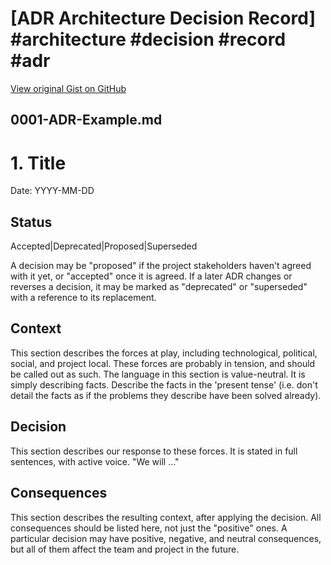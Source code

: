 # [ADR Architecture Decision Record] #architecture #decision #record #adr

[View original Gist on GitHub](https://gist.github.com/Integralist/94474b1d73deeb832f1f22f080f50c8a)

## 0001-ADR-Example.md

# 1. Title

Date: YYYY-MM-DD

## Status

Accepted|Deprecated|Proposed|Superseded

A decision may be "proposed" if the project stakeholders haven't agreed with it yet, or "accepted" once it is agreed. If a later ADR changes or reverses a decision, it may be marked as "deprecated" or "superseded" with a reference to its replacement. 

## Context

This section describes the forces at play, including technological, political, social, and project local. These forces are probably in tension, and should be called out as such. The language in this section is value-neutral. It is simply describing facts. Describe the facts in the 'present tense' (i.e. don't detail the facts as if the problems they describe have been solved already).

## Decision

This section describes our response to these forces. It is stated in full sentences, with active voice. "We will ..."

## Consequences

This section describes the resulting context, after applying the decision. All consequences should be listed here, not just the "positive" ones. A particular decision may have positive, negative, and neutral consequences, but all of them affect the team and project in the future.


